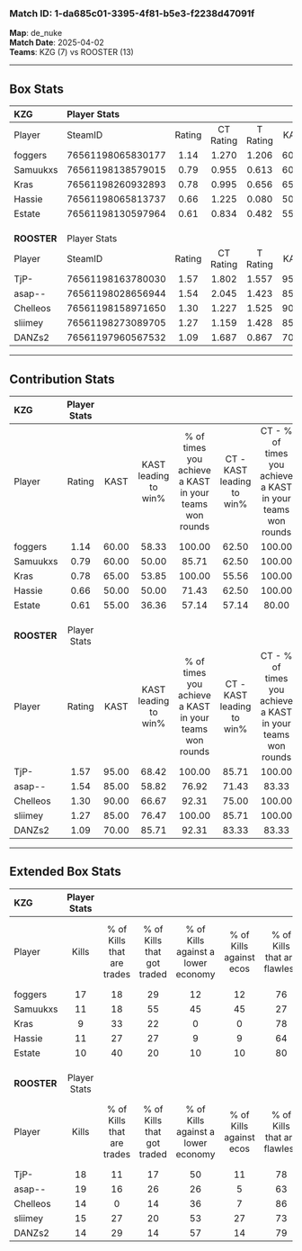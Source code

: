 ### Match ID: 1-da685c01-3395-4f81-b5e3-f2238d47091f  
**Map**: de_nuke  
**Match Date**: 2025-04-02  
**Teams**: KZG (7) vs ROOSTER (13)  

---  

## Box Stats  

| **KZG**     | Player Stats      |        |           |          |       |       |       |         |        |      |     |
| :- | :- | :-: | :-: | :-: | :-: | :-: | :-: | :-: | :-: | :-: | :-: |
| Player      | SteamID           | Rating | CT Rating | T Rating | KAST  |  ADR  | Kills | Assists | Deaths | K/D  | HS% |
| foggers     | 76561198065830177 |  1.14  |   1.270   |  1.206   | 60.00 | 89.4  |  17   |    3    |   15   | 1.13 | 76  |
| Samuukxs    | 76561198138579015 |  0.79  |   0.955   |  0.613   | 60.00 | 69.3  |  11   |    4    |   16   | 0.69 | 45  |
| Kras        | 76561198260932893 |  0.78  |   0.995   |  0.656   | 65.00 | 68.5  |   9   |    7    |   15   | 0.60 | 66  |
| Hassie      | 76561198065813737 |  0.66  |   1.225   |  0.080   | 50.00 | 54.7  |  11   |    2    |   16   | 0.69 | 27  |
| Estate      | 76561198130597964 |  0.61  |   0.834   |  0.482   | 55.00 | 52.2  |  10   |    5    |   18   | 0.56 | 50  |
|             |                   |        |           |          |       |       |       |         |        |      |     |
|             |                   |        |           |          |       |       |       |         |        |      |     |
|             |                   |        |           |          |       |       |       |         |        |      |     |
| **ROOSTER** | Player Stats      |        |           |          |       |       |       |         |        |      |     |
| Player      | SteamID           | Rating | CT Rating | T Rating | KAST  |  ADR  | Kills | Assists | Deaths | K/D  | HS% |
| TjP-        | 76561198163780030 |  1.57  |   1.802   |  1.557   | 95.00 | 86.4  |  18   |    5    |   10   | 1.80 | 44  |
| asap--      | 76561198028656944 |  1.54  |   2.045   |  1.423   | 85.00 | 109.9 |  19   |    6    |   13   | 1.46 | 57  |
| Chelleos    | 76561198158971650 |  1.30  |   1.227   |  1.525   | 90.00 | 64.1  |  14   |    2    |   9    | 1.56 | 35  |
| sliimey     | 76561198273089705 |  1.27  |   1.159   |  1.428   | 85.00 | 75.5  |  15   |    3    |   12   | 1.25 | 46  |
| DANZs2      | 76561197960567532 |  1.09  |   1.687   |  0.867   | 70.00 | 80.9  |  14   |    5    |   14   | 1.00 | 28  |
---  

## Contribution Stats  

| **KZG**     | Player Stats |       |                      |                                                        |                           |                                                             |                          |                                                            |
| :- | :-: | :-: | :-: | :-: | :-: | :-: | :-: | :-: |
| Player      |    Rating    | KAST  | KAST leading to win% | % of times you achieve a KAST in your teams won rounds | CT - KAST leading to win% | CT - % of times you achieve a KAST in your teams won rounds | T - KAST leading to win% | T - % of times you achieve a KAST in your teams won rounds |
| foggers     |     1.14     | 60.00 |        58.33         |                         100.00                         |           62.50           |                           100.00                            |          50.00           |                           100.00                           |
| Samuukxs    |     0.79     | 60.00 |        50.00         |                         85.71                          |           62.50           |                           100.00                            |          25.00           |                           50.00                            |
| Kras        |     0.78     | 65.00 |        53.85         |                         100.00                         |           55.56           |                           100.00                            |          50.00           |                           100.00                           |
| Hassie      |     0.66     | 50.00 |        50.00         |                         71.43                          |           62.50           |                           100.00                            |           0.00           |                            0.00                            |
| Estate      |     0.61     | 55.00 |        36.36         |                         57.14                          |           57.14           |                            80.00                            |           0.00           |                            0.00                            |
|             |              |       |                      |                                                        |                           |                                                             |                          |                                                            |
|             |              |       |                      |                                                        |                           |                                                             |                          |                                                            |
|             |              |       |                      |                                                        |                           |                                                             |                          |                                                            |
| **ROOSTER** | Player Stats |       |                      |                                                        |                           |                                                             |                          |                                                            |
| Player      |    Rating    | KAST  | KAST leading to win% | % of times you achieve a KAST in your teams won rounds | CT - KAST leading to win% | CT - % of times you achieve a KAST in your teams won rounds | T - KAST leading to win% | T - % of times you achieve a KAST in your teams won rounds |
| TjP-        |     1.57     | 95.00 |        68.42         |                         100.00                         |           85.71           |                           100.00                            |          58.33           |                           100.00                           |
| asap--      |     1.54     | 85.00 |        58.82         |                         76.92                          |           71.43           |                            83.33                            |          50.00           |                           71.43                            |
| Chelleos    |     1.30     | 90.00 |        66.67         |                         92.31                          |           75.00           |                           100.00                            |          60.00           |                           85.71                            |
| sliimey     |     1.27     | 85.00 |        76.47         |                         100.00                         |           85.71           |                           100.00                            |          70.00           |                           100.00                           |
| DANZs2      |     1.09     | 70.00 |        85.71         |                         92.31                          |           83.33           |                            83.33                            |          87.50           |                           100.00                           |
---  

## Extended Box Stats  

| **KZG**     | Player Stats |                            |                            |                                    |                         |                              |                                 |        |                             |                                     |                          |                               |                            |
| :- | :-: | :-: | :-: | :-: | :-: | :-: | :-: | :-: | :-: | :-: | :-: | :-: | :-: |
| Player      |    Kills     | % of Kills that are trades | % of Kills that got traded | % of Kills against a lower economy | % of Kills against ecos | % of Kills that are flawless | % of Kills that are close duels | Deaths | % of Deaths that get traded | % of Deaths against a lower economy | % of Deaths against ecos | % of Deaths that are flawless | % of Deaths that are close |
| foggers     |      17      |             18             |             29             |                 12                 |           12            |              76              |                0                |   15   |             27              |                  7                  |            7             |              67               |             7              |
| Samuukxs    |      11      |             18             |             55             |                 45                 |           45            |              27              |               18                |   16   |              6              |                 13                  |            13            |              75               |             0              |
| Kras        |      9       |             33             |             22             |                 0                  |            0            |              78              |                0                |   15   |             20              |                  7                  |            7             |              53               |             7              |
| Hassie      |      11      |             27             |             27             |                 9                  |            9            |              64              |                0                |   16   |             25              |                  6                  |            6             |              94               |             0              |
| Estate      |      10      |             40             |             20             |                 10                 |           10            |              80              |                0                |   18   |             17              |                 11                  |            11            |              83               |             0              |
|             |              |                            |                            |                                    |                         |                              |                                 |        |                             |                                     |                          |                               |                            |
|             |              |                            |                            |                                    |                         |                              |                                 |        |                             |                                     |                          |                               |                            |
|             |              |                            |                            |                                    |                         |                              |                                 |        |                             |                                     |                          |                               |                            |
| **ROOSTER** | Player Stats |                            |                            |                                    |                         |                              |                                 |        |                             |                                     |                          |                               |                            |
| Player      |    Kills     | % of Kills that are trades | % of Kills that got traded | % of Kills against a lower economy | % of Kills against ecos | % of Kills that are flawless | % of Kills that are close duels | Deaths | % of Deaths that get traded | % of Deaths against a lower economy | % of Deaths against ecos | % of Deaths that are flawless | % of Deaths that are close |
| TjP-        |      18      |             11             |             17             |                 50                 |           11            |              78              |                6                |   10   |             30              |                 10                  |            0             |              70               |             10             |
| asap--      |      19      |             16             |             26             |                 26                 |            5            |              63              |                0                |   13   |             38              |                 31                  |            8             |              38               |             0              |
| Chelleos    |      14      |             0              |             14             |                 36                 |            7            |              86              |                0                |   9    |             44              |                 22                  |            0             |              89               |             0              |
| sliimey     |      15      |             27             |             20             |                 53                 |           27            |              73              |                7                |   12   |             17              |                  0                  |            0             |              75               |             0              |
| DANZs2      |      14      |             29             |             14             |                 57                 |           14            |              79              |                0                |   14   |             29              |                 36                  |            7             |              64               |             7              |
